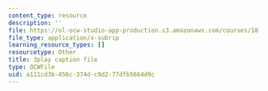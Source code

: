 ```yaml
---
content_type: resource
description: ''
file: https://ol-ocw-studio-app-production.s3.amazonaws.com/courses/18-03sc-differential-equations-fall-2011/a111cd3b456c374dc9d277dfb5664d9c_uNOyxQwIV8o.srt
file_type: application/x-subrip
learning_resource_types: []
resourcetype: Other
title: 3play caption file
type: OCWFile
uid: a111cd3b-456c-374d-c9d2-77dfb5664d9c
---
```

